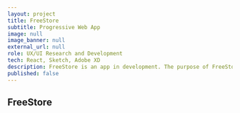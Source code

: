 ```yaml
---
layout: project
title: FreeStore
subtitle: Progressive Web App
image: null
image_banner: null
external_url: null
role: UX/UI Research and Development
tech: React, Sketch, Adobe XD
description: FreeStore is an app in development. The purpose of FreeStore is to offer part-time freelancers and students a place to manage their expenses and earnings.
published: false
---
```


## FreeStore

###